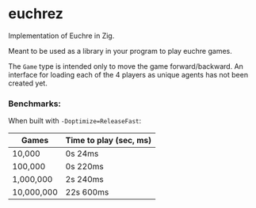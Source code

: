 # euchrez
Implementation of Euchre in Zig.

Meant to be used as a library in your program to play euchre games.

The `Game` type is intended only to move the game forward/backward. 
An interface for loading each of the 4 players as unique agents has not been created yet. 


### Benchmarks:

When built with `-Doptimize=ReleaseFast`:

|    Games   | Time to play (sec, ms) |
|  --------  |  ----------------  |
|  10,000    |        0s 24ms       |
|  100,000   |        0s 220ms       |
|  1,000,000   |        2s 240ms       |
|  10,000,000 |        22s 600ms      |
